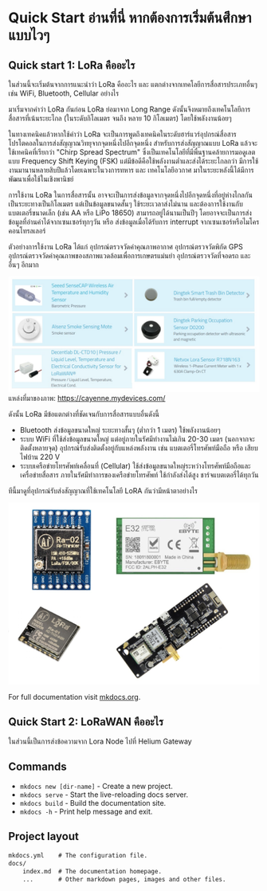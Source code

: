 # Quick Start อ่านที่นี่ หากต้องการเริ่มต้นศึกษา แบบไวๆ
## Quick start 1:  LoRa คืออะไร
ในส่วนนี้จะเริ่มต้นจากการแนะนำว่า LoRa คืออะไร และ แตกต่างจากเทคโลยีการสื่อสารประเภทอื่นๆ เช่น WiFi, Bluetooth, Cellular อย่างไร

มาเริ่มจากคำว่า LoRa กันก่อน  LoRa ย่อมาจาก Long Range ดังนั้นจึงหมายถึงเทคโนโลยีการสื่อสารที่เน้นระยะไกล (ในระดับกิโลเมตร จนถึง หลาย 10 กิโลเมตร) โดยใช้พลังงานน้อยๆ 

ในทางเทคนิคแล้วหากใช้คำว่า LoRa จะเป็นการพูดถึงเทคนิคในระดับฮาร์แวร์อุปกรณ์สื่อสาร โปรโตคอลในการส่งสัญญาณวิทยุจากจุดหนึ่งไปอีกจุดหนึ่ง สำหรับการส่งสัญญาณแบบ LoRa แล้วจะใช้เทคนิคที่เรียกว่า "Chirp Spread Spectrum" ซึ่งเป็นเทคโนโลยีที่มีพื่นฐานคล้ายการมอดูเลตแบบ Frequency Shift Keying (FSK) แต่มีข้อดีคือใช้พลังงานต่ำและส่งได้ระยะไกลกว่า มีการใช้งานมานานหลายสิบปีแล้วโดยเฉพาะในวงการทหาร และ เทคโนโลยีอวกาศ  มาในระยะหลังนี้ได้มีการพัฒนาเพื่อใช้ในเชิงพานิชย์

การใช้งาน LoRa ในการสื่อสารนั้น อาจจะเป็นการส่งข้อมูลจากจุดหนึ่งไปอีกจุดหนึ่งที่อยู่ห่างไกลกันเป็นระยะทางเป็นกิโลเมตร  แต่เป็นข้อมูลขนาดสั้นๆ ใช้ระยะเวลาส่งไม่นาน และต้องการใช้งานกับแบตเตอรี่ขนาดเล็ก (เช่น AA หรือ LiPo 18650) สามารถอยู่ได้นานเป็นปีๆ โดยอาจจะเป็นการส่งข้อมูลที่อ่านค่าได้จากเซนเซอร์ทุกๆวัน หรือ ส่งข้อมูลเมื่อได้รับการ interrupt จากเซนเซอร์หรือไมโครคอนโทรลเลอร์

ตัวอย่างการใช้งาน LoRa ได้แก่ อุปกรณ์ตรวจวัดค่าคุณภาพอากาศ  อุปกรณ์ตรวจวัดพิกัด GPS  อุปกรณ์ตรวจวัดค่าคุณภาพของสภาพแวดล้อมเพื่อการเกษตรแม่นยำ อุปกรณ์ตรวจวัดที่จอดรถ และอื่นๆ อีกมาก

![อุปกรณ์ต่างๆที่ใช้เทคโนโลยี LoRa](https://github.com/arduitronics/lora-book/blob/main/docs/img/loraapplications.jpg?raw=true "LoRa Applications")
แหล่งที่มาของภาพ: https://cayenne.mydevices.com/

ดังนั้น LoRa มีข้อแตกต่างที่ชัดเจนกับการสื่อสารแบบอื่นดังนี้  
- Bluetooth ส่งข้อมูลขนาดใหญ่ ระยะทางสั้นๆ (ต่ำกว่า 1 เมตร) ใช้พลังงานน้อยๆ  
- ระบบ WiFi ที่ใช้ส่งข้อมูลขนาดใหญ่ แต่อยู่ภายในรัศมีทำงานไม่เกิน 20-30 เมตร (นอกจากจะติดตั้งหลายจุด) อุปกรณ์รับส่งติดตั้งอยู่กับแหล่งพลังงาน เช่น แบตเตอรี่โทรศัพท์มือถือ หรือ เสียบไฟบ้าน 220 V   
- ระบบเครือข่ายโทรศัพท์เคลื่อนที่ (Cellular) ใช้ส่งข้อมูลขนาดใหญ่ระหว่างโทรศัพท์มือถือและเครื่อข่ายสื่อสาร ภายในรัศมีทำการของเครือข่ายโทรศัพท์ ใช้กำลังส่งได้สูง ชาร์จแบตเตอรี่ได้ทุกวัน

ทีนี้มาดูที่อุปกรณ์รับส่งสัญญาณที่ใช้เทคโนโลยี LoRA กันว่ามีหน้าตาอย่างไร

![อุปกรณ์ต่างๆที่ใช้เทคโนโลยี LoRa](https://github.com/arduitronics/lora-book/blob/main/docs/img/lorachip.jpg?raw=true "LoRa Applications")

For full documentation visit [mkdocs.org](https://www.mkdocs.org).

## Quick Start 2: LoRaWAN คืออะไร

ในส่วนนี้เป็นการส่งข้อความจาก Lora Node ไปที่ Helium Gateway
## Commands

* `mkdocs new [dir-name]` - Create a new project.
* `mkdocs serve` - Start the live-reloading docs server.
* `mkdocs build` - Build the documentation site.
* `mkdocs -h` - Print help message and exit.

## Project layout

    mkdocs.yml    # The configuration file.
    docs/
        index.md  # The documentation homepage.
        ...       # Other markdown pages, images and other files.
